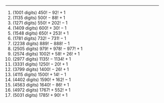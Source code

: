 ***
1. (1001 digits) $450!-92!+1$
2. (1135 digits) $500!-88!+1$
3. (1271 digits) $550!+202!-1$
4. (1409 digits) $600!+30!-1$
5. (1548 digits) $650!+253!+1$
6. (1781 digits) $732!-731!-1$
7. (2238 digits) $889!-888!-1$
8. (2505 digits) $979!+978!-977!+1$
9. (2574 digits) $1002!+58!+26!+1$
10. (2977 digits) $1135!-1134!+1$
11. (3331 digits) $1250!-20!+1$
12. (3799 digits) $1400!-26!+1$
13. (4115 digits) $1500!+14!-1$
14. (4402 digits) $1590!+162!-1$
15. (4563 digits) $1640!-86!+1$
16. (4972 digits) $1767!+552!+1$
17. (5031 digits) $1785!+90!+1$


<html lang="en">
<head>
<meta http-equiv="content-type" content="text/html; charset=utf-8">
<script type="text/javascript" charset="utf-8" src="
https://cdn.mathjax.org/mathjax/latest/MathJax.js?config=TeX-AMS-MML_HTMLorMML,
https://vincenttam.github.io/javascripts/MathJaxLocal.js"></script>
</head>
